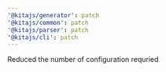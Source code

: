 ```yaml
---
'@kitajs/generator': patch
'@kitajs/common': patch
'@kitajs/parser': patch
'@kitajs/cli': patch
---
```


Reduced the number of configuration requried
